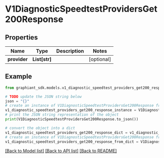 # V1DiagnosticSpeedtestProvidersGet200Response


## Properties

Name | Type | Description | Notes
------------ | ------------- | ------------- | -------------
**provider** | **List[str]** |  | [optional] 

## Example

```python
from graphiant_sdk.models.v1_diagnostic_speedtest_providers_get200_response import V1DiagnosticSpeedtestProvidersGet200Response

# TODO update the JSON string below
json = "{}"
# create an instance of V1DiagnosticSpeedtestProvidersGet200Response from a JSON string
v1_diagnostic_speedtest_providers_get200_response_instance = V1DiagnosticSpeedtestProvidersGet200Response.from_json(json)
# print the JSON string representation of the object
print(V1DiagnosticSpeedtestProvidersGet200Response.to_json())

# convert the object into a dict
v1_diagnostic_speedtest_providers_get200_response_dict = v1_diagnostic_speedtest_providers_get200_response_instance.to_dict()
# create an instance of V1DiagnosticSpeedtestProvidersGet200Response from a dict
v1_diagnostic_speedtest_providers_get200_response_from_dict = V1DiagnosticSpeedtestProvidersGet200Response.from_dict(v1_diagnostic_speedtest_providers_get200_response_dict)
```
[[Back to Model list]](../README.md#documentation-for-models) [[Back to API list]](../README.md#documentation-for-api-endpoints) [[Back to README]](../README.md)


